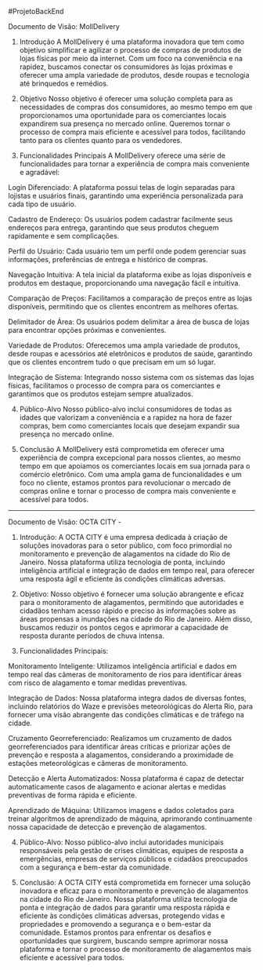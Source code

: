 #ProjetoBackEnd

Documento de Visão: MollDelivery

1. Introdução
A MollDelivery é uma plataforma inovadora que tem como objetivo simplificar e agilizar o processo de compras de produtos de lojas físicas por meio da internet. Com um foco na conveniência e na rapidez, buscamos conectar os consumidores às lojas próximas e oferecer uma ampla variedade de produtos, desde roupas e tecnologia até brinquedos e remédios.

2. Objetivo
Nosso objetivo é oferecer uma solução completa para as necessidades de compras dos consumidores, ao mesmo tempo em que proporcionamos uma oportunidade para os comerciantes locais expandirem sua presença no mercado online. Queremos tornar o processo de compra mais eficiente e acessível para todos, facilitando tanto para os clientes quanto para os vendedores.

3. Funcionalidades Principais
A MollDelivery oferece uma série de funcionalidades para tornar a experiência de compra mais conveniente e agradável:

Login Diferenciado: A plataforma possui telas de login separadas para lojistas e usuários finais, garantindo uma experiência personalizada para cada tipo de usuário.

Cadastro de Endereço: Os usuários podem cadastrar facilmente seus endereços para entrega, garantindo que seus produtos cheguem rapidamente e sem complicações.

Perfil do Usuário: Cada usuário tem um perfil onde podem gerenciar suas informações, preferências de entrega e histórico de compras.

Navegação Intuitiva: A tela inicial da plataforma exibe as lojas disponíveis e produtos em destaque, proporcionando uma navegação fácil e intuitiva.

Comparação de Preços: Facilitamos a comparação de preços entre as lojas disponíveis, permitindo que os clientes encontrem as melhores ofertas.

Delimitador de Área: Os usuários podem delimitar a área de busca de lojas para encontrar opções próximas e convenientes.

Variedade de Produtos: Oferecemos uma ampla variedade de produtos, desde roupas e acessórios até eletrônicos e produtos de saúde, garantindo que os clientes encontrem tudo o que precisam em um só lugar.

Integração de Sistema: Integrando nosso sistema com os sistemas das lojas físicas, facilitamos o processo de compra para os comerciantes e garantimos que os produtos estejam sempre atualizados.

4. Público-Alvo
Nosso público-alvo inclui consumidores de todas as idades que valorizam a conveniência e a rapidez na hora de fazer compras, bem como comerciantes locais que desejam expandir sua presença no mercado online.

5. Conclusão
A MollDelivery está comprometida em oferecer uma experiência de compra excepcional para nossos clientes, ao mesmo tempo em que apoiamos os comerciantes locais em sua jornada para o comércio eletrônico. Com uma ampla gama de funcionalidades e um foco no cliente, estamos prontos para revolucionar o mercado de compras online e tornar o processo de compra mais conveniente e acessível para todos.
-------------------------------------------------------------------------------------------------------------------------------------------------------------------------------------

Documento de Visão: OCTA CITY - 

1. Introdução:
A OCTA CITY é uma empresa dedicada à criação de soluções inovadoras para o setor público, com foco primordial no monitoramento e prevenção de alagamentos na cidade do Rio de Janeiro. Nossa plataforma utiliza tecnologia de ponta, incluindo inteligência artificial e integração de dados em tempo real, para oferecer uma resposta ágil e eficiente às condições climáticas adversas.

2. Objetivo:
Nosso objetivo é fornecer uma solução abrangente e eficaz para o monitoramento de alagamentos, permitindo que autoridades e cidadãos tenham acesso rápido e preciso às informações sobre as áreas propensas a inundações na cidade do Rio de Janeiro. Além disso, buscamos reduzir os pontos cegos e aprimorar a capacidade de resposta durante períodos de chuva intensa.

3. Funcionalidades Principais:

Monitoramento Inteligente:
  Utilizamos inteligência artificial e dados em tempo real das câmeras de monitoramento de rios para identificar áreas com risco de alagamento e tomar medidas preventivas.

Integração de Dados:
  Nossa plataforma integra dados de diversas fontes, incluindo relatórios do Waze e previsões meteorológicas do Alerta Rio, para fornecer uma visão abrangente das condições climáticas e de tráfego na cidade.
      
Cruzamento Georreferenciado:
  Realizamos um cruzamento de dados georreferenciados para identificar áreas críticas e priorizar ações de prevenção e resposta a alagamentos, considerando a proximidade de estações meteorológicas e câmeras de monitoramento.
      
Detecção e Alerta Automatizados:
  Nossa plataforma é capaz de detectar automaticamente casos de alagamento e acionar alertas e medidas preventivas de forma rápida e eficiente.
      
Aprendizado de Máquina:
  Utilizamos imagens e dados coletados para treinar algoritmos de aprendizado de máquina, aprimorando continuamente nossa capacidade de detecção e prevenção de alagamentos.

4. Público-Alvo:
Nosso público-alvo inclui autoridades municipais responsáveis pela gestão de crises climáticas, equipes de resposta a emergências, empresas de serviços públicos e cidadãos preocupados com a segurança e bem-estar da comunidade.

5. Conclusão:
A OCTA CITY está comprometida em fornecer uma solução inovadora e eficaz para o monitoramento e prevenção de alagamentos na cidade do Rio de Janeiro. Nossa plataforma utiliza tecnologia de ponta e integração de dados para garantir uma resposta rápida e eficiente às condições climáticas adversas, protegendo vidas e propriedades e promovendo a segurança e o bem-estar da comunidade. Estamos prontos para enfrentar os desafios e oportunidades que surgirem, buscando sempre aprimorar nossa plataforma e tornar o processo de monitoramento de alagamentos mais eficiente e acessível para todos.
